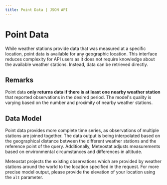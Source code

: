 ```yaml
---
title: Point Data | JSON API
---
```


# Point Data

While weather stations provide data that was measured at a specific location, point data is available for any geographic location. This interface reduces complexity for API users as it does not require knowledge about the available weather stations. Instead, data can be retrieved directly.

## Remarks

Point data **only returns data if there is at least one nearby weather station** that reported observations in the desired period. The model's quality is varying based on the number and proximity of nearby weather stations.

## Data Model

Point data provides more complete time series, as observations of multiple stations are joined together. The data output is being interpolated based on the geographical distance between the different weather stations and the reference point of the query. Additionally, Meteostat adjusts measurements based on environmental circumstances and differences in altitude.

Meteostat projects the existing observations which are provided by weather stations around the world to the location specified in the request. For more precise model output, please provide the elevation of your location using the `alt` parameter.
